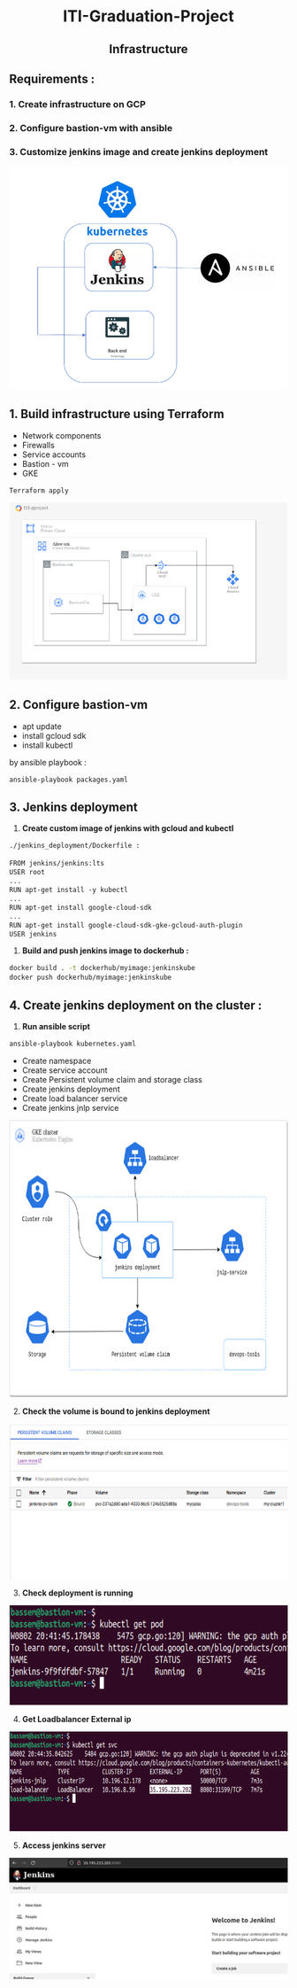 
<h1 align="center">ITI-Graduation-Project</h1>

<h2 align="center">Infrastructure</h2>




## Requirements :

### 1. Create infrastructure on GCP

### 2. Configure bastion-vm with ansible

### 3. Customize jenkins image and create jenkins deployment

![Untitled](images/Untitled.png)

## 1. Build infrastructure using Terraform

- Network components
- Firewalls
- Service accounts
- Bastion - vm
- GKE

```bash
Terraform apply
```

![Untitled](images/infra.png)

## 2. Configure bastion-vm

- apt update
- install gcloud sdk
- install kubectl

by ansible playbook :

```bash
ansible-playbook packages.yaml
```

## 3. Jenkins deployment

1. **Create custom image of jenkins with gcloud and kubectl** 

```docker
./jenkins_deployment/Dockerfile :

FROM jenkins/jenkins:lts
USER root
...
RUN apt-get install -y kubectl
...
RUN apt-get install google-cloud-sdk
...
RUN apt-get install google-cloud-sdk-gke-gcloud-auth-plugin
USER jenkins
```

1. **Build and push jenkins image to dockerhub :**

```bash
docker build . -t dockerhub/myimage:jenkinskube
docker push dockerhub/myimage:jenkinskube
```

## 4. C**reate jenkins deployment on the cluster :**

1. **Run ansible script**

```bash
ansible-playbook kubernetes.yaml
```

- Create namespace
- Create service account
- Create Persistent volume claim and storage class
- Create jenkins deployment
- Create load balancer service
- Create jenkins jnlp service

<p align="center">
<img src="images/jk8s.png" width="auto" height="500"title="hover text">
</p>


2. **Check the volume is bound to jenkins deployment** 


<p align="center">
<img src="images/Untitled%201.png" width="auto" height="280" title="hover text">
</p>



3. **Check deployment is running**
<p align="center">
<img src="images/Untitled%202.png" width="auto" height="180" title="hover text">
</p>


4. **Get Loadbalancer External ip** 

<p align="center">
<img src="images/Untitled%203.png" width="auto" height="180" title="hover text">
</p>


5. **Access jenkins server**

![Untitled](images/Untitled%204.png)